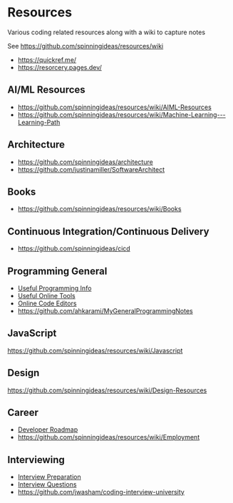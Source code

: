 # Resources

Various coding related resources along with a wiki to capture notes 

See https://github.com/spinningideas/resources/wiki

 - https://quickref.me/
 - https://resorcery.pages.dev/

## AI/ML Resources

- https://github.com/spinningideas/resources/wiki/AIML-Resources
- https://github.com/spinningideas/resources/wiki/Machine-Learning---Learning-Path

## Architecture

- https://github.com/spinningideas/architecture
- https://github.com/justinamiller/SoftwareArchitect

## Books

- https://github.com/spinningideas/resources/wiki/Books

## Continuous Integration/Continuous Delivery

- https://github.com/spinningideas/cicd

## Programming General

- [Useful Programming Info](https://github.com/spinningideas/resources/wiki/Useful-Programming-Info)
- [Useful Online Tools](https://github.com/spinningideas/resources/wiki/Useful-Online-Tools)
- [Online Code Editors](https://github.com/spinningideas/resources/wiki/Online-Code-Editors)
- https://github.com/ahkarami/MyGeneralProgrammingNotes

## JavaScript

https://github.com/spinningideas/resources/wiki/Javascript

## Design 

https://github.com/spinningideas/resources/wiki/Design-Resources

## Career

- [Developer Roadmap](https://github.com/kamranahmedse/developer-roadmap)
- https://github.com/spinningideas/resources/wiki/Employment

## Interviewing 

- [Interview Preparation](https://github.com/spinningideas/resources/wiki/Interview-Preparation)
- [Interview Questions](https://github.com/spinningideas/resources/wiki/Interview-Questions)
- https://github.com/jwasham/coding-interview-university



 
 
 
